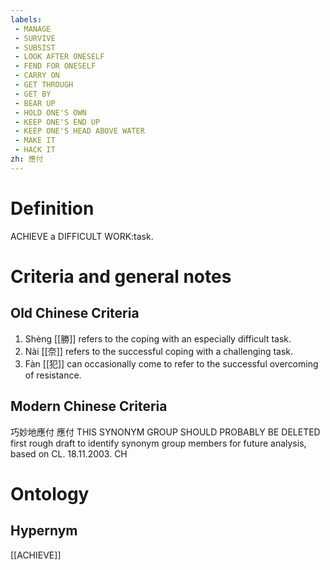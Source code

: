 ```yaml
---
labels: 
 - MANAGE
 - SURVIVE
 - SUBSIST
 - LOOK AFTER ONESELF
 - FEND FOR ONESELF
 - CARRY ON
 - GET THROUGH
 - GET BY
 - BEAR UP
 - HOLD ONE'S OWN
 - KEEP ONE'S END UP
 - KEEP ONE'S HEAD ABOVE WATER
 - MAKE IT
 - HACK IT
zh: 應付
---
```


# Definition
ACHIEVE a DIFFICULT WORK:task.
# Criteria and general notes
## Old Chinese Criteria
1. Shèng [[勝]] refers to the coping with an especially difficult task.
2. Nài [[奈]] refers to the successful coping with a challenging task.
3. Fàn [[犯]] can occasionally come to refer to the successful overcoming of resistance.
## Modern Chinese Criteria
巧妙地應付
應付
THIS SYNONYM GROUP SHOULD PROBABLY BE DELETED
first rough draft to identify synonym group members for future analysis, based on CL. 18.11.2003. CH
# Ontology

## Hypernym
[[ACHIEVE]]